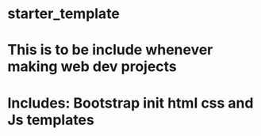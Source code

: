 # starter_template

# This is to be include whenever making web dev projects

# Includes: Bootstrap init html css and Js templates
